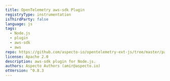 ```yaml
---
title: OpenTelemetry aws-sdk Plugin
registryType: instrumentation
isThirdParty: false
language: js
tags:
  - Node.js
  - plugin
  - aws-sdk
  - aws
repo: https://github.com/aspecto-io/opentelemetry-ext-js/tree/master/packages/plugin-aws-sdk
license: Apache 2.0
description: aws-sdk plugin for Node.js.
authors: Aspecto Authors (amir@aspecto.io)
otVersion: ^0.8.3
---
```

